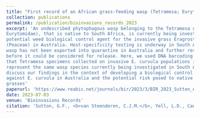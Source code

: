 ```yaml
---
title: "First record of an African grass-feeding wasp (Tetramesa; Eurytomidae) on the invasive grass Eragrostis curvula (African lovegrass; Poaceae) in Australia."
collection: publications
permalink: /publication/bioinvasions_records_2023
excerpt: 'An undescribed phytophagous wasp belonging to the Tetramesa genus (Hymenoptera:
Eurytomidae), that is native to South Africa, is currently being investigated as a
potential weed biological control agent for the invasive grass Eragrostis curvula
(Poaceae) in Australia. Host-specificity testing is underway in South Africa, but the
wasp has not been exported into quarantine in Australia and further research is required
before it could be considered for release. Here, we used DNA barcoding to demonstrate
that Tetramesa specimens collected on invasive E. curvula populations in Australia
represent the same wasp species currently being investigated in South Africa. We
discuss our findings in the context of developing a biological control programme
against E. curvula in Australia and the potential risk posed to native Australian
grasses'
paperurl: 'https://www.reabic.net/journals/bir/2023/3/BIR_2023_Sutton_etal.pdf'
date: 2023-07-03
venue: 'Bioinvasions Records'
citation: 'Sutton, G.F., <b>van Steenderen, C.J.M.</b>, Yell, L.D., Canavan, K., McConnachie, A., and Paterson, I.D. 2023. First record of an African grass-feeding wasp (Tetramesa; Eurytomidae) on the invasive grass Eragrostis curvula (African lovegrass; Poaceae) in Australia. <i>Bioinvasions Records</i> 12(3):673-680 doi: 10.3391/bir.2023.12.3.05'
---
```

